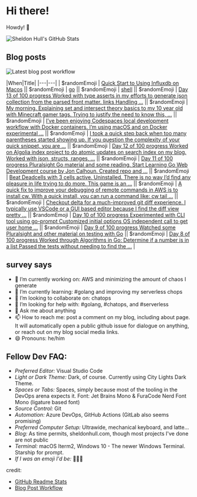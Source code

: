 # Hi there! 

Howdy! 👋 

![Sheldon Hull's GitHub Stats](https://github-readme-stats.vercel.app/api?username=sheldonhull)

## Blog posts

![Latest blog post workflow](https://github.com/sheldonhull/sheldonhull/workflows/Latest%20blog%20post%20workflow/badge.svg)

|When|Title|
|---|---|<!-- BLOG-POST-LIST:START -->
| $randomEmoji | [Quick Start to Using Influxdb on Macos](https://www.sheldonhull.com/blog/quick-start-to-using-influxdb-on-macos/) || $randomEmoji | [go](https://www.sheldonhull.com/docs/go/) || $randomEmoji | [shell](https://www.sheldonhull.com/docs/shell/) || $randomEmoji | [Day 13 of 100 progress Worked with type asserts in my efforts to generate json collection from the parsed front matter. links Handling …](https://www.sheldonhull.com/microblog/go-r1-day-13/) || $randomEmoji | [My morning. Explaining set and intersect theory basics to my 10 year old with Minecraft gamer tags. Trying to justify the need to know this, …](https://www.sheldonhull.com/microblog/set-theory-basics-in-the-eyes-of-10-year-old/) || $randomEmoji | [I&rsquo;ve been enjoying Codespaces local development workflow with Docker containers.
I&rsquo;m using macOS and on Docker experimental …](https://www.sheldonhull.com/microblog/ways-to-improve-codespaces-local-docker-experience/) || $randomEmoji | [I took a quick step back when too many parentheses started showing up. If you question the complexity of your quick snippet, you are …](https://www.sheldonhull.com/microblog/keep-the-snippet-simple/) || $randomEmoji | [Day 12 of 100 progress Worked on Algolia index project to do atomic updates on search index on my blog. Worked with json, structs, ranges, …](https://www.sheldonhull.com/microblog/go-r1-day-12/) || $randomEmoji | [Day 11 of 100 progress Pluralsight Go material and some reading. Start Learning Go Web Development course by Jon Calhoun. Created repo and …](https://www.sheldonhull.com/microblog/go-r1-day-11/) || $randomEmoji | [Beat Deadcells with 3 cells active. Uninstalled. There is no way I&rsquo;d find any pleasure in life trying to do more. This game is an …](https://www.sheldonhull.com/microblog/deadcells/) || $randomEmoji | [A quick fix to improve your debugging of remote commands in AWS is to install cw.
With a quick install, you can run a command like: cw tail …](https://www.sheldonhull.com/microblog/improve-your-cloudwatch-debugging-experience-with-cw/) || $randomEmoji | [Checkout delta for a much-improved git diff experience. I typically use VSCode or a GUI based editor because I find the diff view pretty …](https://www.sheldonhull.com/microblog/delta-improves-the-git-diff-experience/) || $randomEmoji | [Day 10 of 100 progress Experimented with CLI tool using go-prompt Customized initial options OS independent call to get user home …](https://www.sheldonhull.com/microblog/go-r1-day-10/) || $randomEmoji | [Day 9 of 100 progress Watched some Pluralsight and other material on testing with Go](https://www.sheldonhull.com/microblog/go-r1-day-9/) || $randomEmoji | [Day 8 of 100 progress Worked through Algorithms in Go: Determine if a number is in a list Passed the tests without needing to find the …](https://www.sheldonhull.com/microblog/go-r1-day-8/) |
<!-- BLOG-POST-LIST:END -->

## survey says 

- 🔭  I’m currently working on: AWS and minimizing the amount of chaos I generate
- 🌱  I’m currently learning: #golang and improving my serverless chops
- 👯  I’m looking to collaborate on: chatops
- 🤔  I’m looking for help with: #golang, #chatops, and #serverless
- 💬  Ask me about anything
- 📫  How to reach me: post a comment on my blog, including about page. It will automatically open a public github issue for dialogue on anything, or reach out on my blog social media links.
- 😄  Pronouns: he/him


## Fellow Dev FAQ:

- _Preferred Editor:_ Visual Studio Code
- _Light or Dark Theme:_ Dark, of course. Currently using City Lights Dark Theme.
- _Spaces or Tabs:_ Spaces, simply because most of the tooling in the DevOps arena expects it. Font: Jet Brains Mono & FuraCode Nerd Font Mono (ligature based font)
- _Source Control:_ Git
- _Automation:_ Azure DevOps, GitHub Actions (GitLab also seems promising)
- _Preferred Computer Setup:_ Ultrawide, mechanical keyboard, and latte...
- _Blog:_ As time permits, sheldonhull.com, though most projects I've done are not public 
- _Terminal:_ macOS Iterm2, Windows 10 - The newer Windows Terminal. Starship for prompt.
- _If I was an emoji I'd be:_ 🌮🌮🌮


credit:
* [GitHub Readme Stats](https://github.com/anuraghazra/github-readme-stats)
* [Blog Post Workflow](https://github.com/gautamkrishnar/blog-post-workflow)
